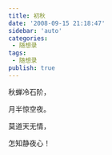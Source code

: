 ```yaml
---
title: 初秋     
date: '2008-09-15 21:18:47'
sidebar: 'auto'
categories:
 - 随想录
tags:
 - 随想录
publish: true
---
```


秋蝉冷石阶，

月半惊空夜。

莫道天无情，

怎知静夜心！
